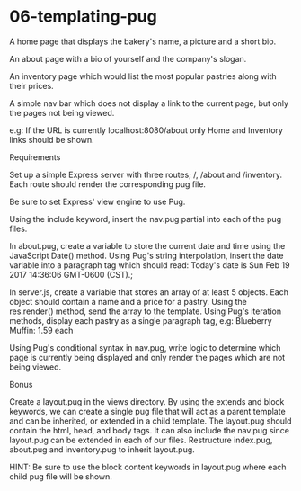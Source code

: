 # 06-templating-pug

A home page that displays the bakery's name, a picture and a short bio.

An about page with a bio of yourself and the company's slogan.

An inventory page which would list the most popular pastries along with their prices.

A simple nav bar which does not display a link to the current page, but only the pages not being viewed.

e.g: If the URL is currently localhost:8080/about only Home and Inventory links should be shown.

Requirements

Set up a simple Express server with three routes; /, /about and /inventory. Each route should render the corresponding pug file.

Be sure to set Express' view engine to use Pug.

Using the include keyword, insert the nav.pug partial into each of the pug files.

In about.pug, create a variable to store the current date and time using the JavaScript Date() method. Using Pug's string interpolation, insert the date variable into a paragraph tag which should read: Today's date is Sun Feb 19 2017 14:36:06 GMT-0600 (CST).;

In server.js, create a variable that stores an array of at least 5 objects. Each object should contain a name and a price for a pastry. Using the res.render() method, send the array to the template. Using Pug's iteration methods, display each pastry as a single paragraph tag, e.g: Blueberry Muffin: 1.59 each

Using Pug's conditional syntax in nav.pug, write logic to determine which page is currently being displayed and only render the pages which are not being viewed.

Bonus

Create a layout.pug in the views directory. By using the extends and block keywords, we can create a single pug file that will act as a parent template and can be inherited, or extended in a child template. The layout.pug should contain the html, head, and body tags. It can also include the nav.pug since layout.pug can be extended in each of our files.
Restructure index.pug, about.pug and inventory.pug to inherit layout.pug.

HINT: Be sure to use the block content keywords in layout.pug where each child pug file will be shown.
